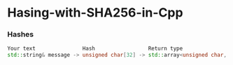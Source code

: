 # Hasing-with-SHA256-in-Cpp
### Hashes
```cpp
Your text               Hash                 Return type 
std::string& message -> unsigned char[32] -> std::array<unsigned char, 32ULL>
```
